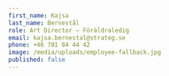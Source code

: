 ```yaml
---
first_name: Kajsa
last_name: Bernestål
role: Art Director – Föräldraledig
email: kajsa.bernestal@strateg.se
phone: +46 701 84 44 42
image: /media/uploads/employee-fallback.jpg
published: false
---
```

